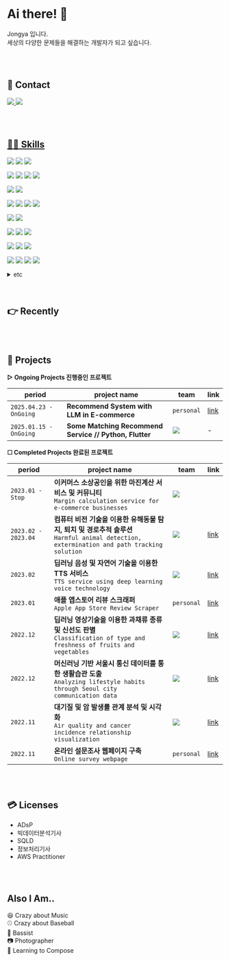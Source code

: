 # Ai there! 👋
Jongya 입니다.  
세상의 다양한 문제들을 해결하는 개발자가 되고 싶습니다.
 
<br> 
<br>    
       
## 📮 Contact   
 
<a href="mailto:whdrns2013@naver.com"><img src="https://img.shields.io/badge/whdrns2013@naver.com-03C75A?style=flat-square&logo=Naver&logoColor=white&link=mailto:whdrns2013@naver.com"/>
<a href="https://whdrns2013.github.io/"><img src="https://img.shields.io/badge/Jongya's Blog-181717?style=flat-square&logo=Github&logoColor=white&link=https://whdrns2013.github.io/"/>
  
<br>     
<br>       
     
## 🧑‍💻 Skills     

<img src="https://img.shields.io/badge/Python-3776AB?style=for-the-badge&logo=Python&logoColor=white"/></a>
<img src="https://img.shields.io/badge/JAVA-007396?style=for-the-badge&logo=java&logoColor=white"></a>
<img src="https://img.shields.io/badge/Dart-0175C2?style=for-the-badge&logo=Dart&logoColor=white"/></a>

<img src="https://img.shields.io/badge/fastapi-009688?style=for-the-badge&logo=fastapi&logoColor=white"/></a>
<img src="https://img.shields.io/badge/Flask-000000?style=for-the-badge&logo=Flask&logoColor=white"/></a>
<img src="https://img.shields.io/badge/springboot-6DB33F?style=for-the-badge&logo=springboot&logoColor=white"/></a>
<img src="https://img.shields.io/badge/Flutter-02569B?style=for-the-badge&logo=Flutter&logoColor=white"/></a>

<img src="https://img.shields.io/badge/NGINX-009639?style=for-the-badge&logo=NGINX&logoColor=white"/></a>
<img src="https://img.shields.io/badge/gunicorn-499848?style=for-the-badge&logo=gunicorn&logoColor=white"/></a>

<img src="https://img.shields.io/badge/elasticsearch-005571?style=for-the-badge&logo=elasticsearch&logoColor=white"/></a>
<img src="https://img.shields.io/badge/MySQL-4479A1?style=for-the-badge&logo=MySQL&logoColor=white"/></a>
<img src="https://img.shields.io/badge/oracle-F80000?style=for-the-badge&logo=oracle&logoColor=white"/></a>
<img src="https://img.shields.io/badge/redis-FF4438?style=for-the-badge&logo=redis&logoColor=white"/></a>

<img src="https://img.shields.io/badge/Docker-2496ED?style=for-the-badge&logo=Docker&logoColor=white"/></a>
<img src="https://img.shields.io/badge/Harbor-60B932?style=for-the-badge&logo=Harbor&logoColor=white"/></a>

<img src="https://img.shields.io/badge/apacheairflow-017CEE?style=for-the-badge&logo=apacheairflow&logoColor=white"/></a>
<img src="https://img.shields.io/badge/prometheus-E6522C?style=for-the-badge&logo=prometheus&logoColor=white"/></a>
<img src="https://img.shields.io/badge/grafana-F46800?style=for-the-badge&logo=grafana&logoColor=white"/></a>

<img src="https://img.shields.io/badge/GIT-F05032?style=for-the-badge&logo=GIT&logoColor=white"/></a>
<img src="https://img.shields.io/badge/SVN-809CC9?style=for-the-badge&logo=subversion&logoColor=white"/></a>
<img src="https://img.shields.io/badge/gitlab-FC6D26?style=for-the-badge&logo=gitlab&logoColor=white"/></a>

<img src="https://img.shields.io/badge/Linux-FCC624?style=for-the-badge&logo=Linux&logoColor=white"/></a>
<img src="https://img.shields.io/badge/Ubuntu-E95420?style=for-the-badge&logo=Ubuntu&logoColor=white"/></a>
<img src="https://img.shields.io/badge/rockylinux-10B981?style=for-the-badge&logo=rockylinux&logoColor=white"/></a>
<img src="https://img.shields.io/badge/CentOS-262577?style=for-the-badge&logo=CentOS&logoColor=white"/></a>


<details>
<summary>etc</summary>
 <div>
<img src="https://img.shields.io/badge/scikit-F7931E?style=for-the-badge&logo=scikit-learn&logoColor=white"/></a>

 <img src="https://img.shields.io/badge/EC2-FF9900?style=for-the-badge&logo=amazonec2&logoColor=white"/></a>
 <img src="https://img.shields.io/badge/RDS-527FFF?style=for-the-badge&logo=amazonrds&logoColoramazonrds=white"/></a>
 <img src="https://img.shields.io/badge/S3-569A31?style=for-the-badge&logo=amazons3&logoColor=white"/></a>
 <img src="https://img.shields.io/badge/dotenv-ECD53F?style=for-the-badge&logo=dotenv&logoColor=white"/></a>
 </div>
</details>


<br>
<br>

## 👉 Recently  


<br>
<br>

## 🚀 Projects  

**▷ Ongoing Projects 진행중인 프로젝트**  

|period|project name|team|link|
|---|---|---|---|
|`2025.04.23 - OnGoing`|**Recommend System with LLM in E-commerce**|`personal`|<a href="https://github.com/whdrns2013/shopping_llm_recommendation">link</a>|
|`2025.01.15 - OnGoing`|**Some Matching Recommend Service // Python, Flutter**|<img src="https://img.shields.io/badge/team-E2001A?style=style=flat-square&logo=&logoColor=white"/>|-|

**☐ Completed Projects 완료된 프로젝트**  

|period|project name|team|link|
|---|---|---|---|
|`2023.01 - Stop`|**이커머스 소상공인을 위한 마진계산 서비스 및 커뮤니티**<br>`Margin calculation service for e-commerce businesses`|<img src="https://img.shields.io/badge/team-E2001A?style=style=flat-square&logo=&logoColor=white"/>||
|`2023.02 - 2023.04`|**컴퓨터 비전 기술을 이용한 유해동물 탐지, 퇴치 및 경로추적 솔루션**<br>`Harmful animal detection, extermination and path tracking solution`|<img src="https://img.shields.io/badge/team-E2001A?style=style=flat-square&logo=&logoColor=white"/>|<a href="https://github.com/whdrns2013/lab/tree/main/20230210_sesac_final">link</a>|
|`2023.02`|**딥러닝 음성 및 자연어 기술을 이용한 TTS 서비스**<br>`TTS service using deep learning voice technology`|<img src="https://img.shields.io/badge/team-E2001A?style=style=flat-square&logo=&logoColor=white"/>|<a href="https://github.com/whdrns2013/Workspace_SeSAC/tree/main/pythonDir/project_nlp_sound_20230202">link</a>|
|`2023.01`|**애플 앱스토어 리뷰 스크래퍼**<br>`Apple App Store Review Scraper`|`personal`|<a href="https://github.com/whdrns2013/lab/tree/main/20230129_apple_app_review_scrapper">link</a>|
|`2022.12`|**딥러닝 영상기술을 이용한 과채류 종류 및 신선도 판별**<br>`Classification of type and freshness of fruits and vegetables`|<img src="https://img.shields.io/badge/team-E2001A?style=style=flat-square&logo=&logoColor=white"/>|<a href="https://github.com/whdrns2013/Workspace_SeSAC/tree/main/pythonDir/project_vegetable_20221219">link</a>|
|`2022.12`|**머신러닝 기반 서울시 통신 데이터를 통한 생활습관 도출**<br>`Analyzing lifestyle habits through Seoul city communication data`|<img src="https://img.shields.io/badge/team-E2001A?style=style=flat-square&logo=&logoColor=white"/>|<a href="https://github.com/whdrns2013/Workspace_SeSAC/tree/main/pythonDir/project_machinelearning_20221202">link</a>|
|`2022.11`|**대기질 및 암 발생률 관계 분석 및 시각화**<br>`Air quality and cancer incidence relationship visualization`|<img src="https://img.shields.io/badge/team-E2001A?style=style=flat-square&logo=&logoColor=white"/>|<a href="https://github.com/whdrns2013/Workspace_SeSAC/tree/main/pythonDir/project_visualization_project_20221121">link</a>|
|`2022.11`|**온라인 설문조사 웹페이지 구축**<br>`Online survey webpage`|`personal`|<a href="https://github.com/whdrns2013/Workspace_SeSAC/tree/main/java/project_survey_web_20221028">link</a>|


<br>
<br>

## 💳 Licenses  

- ADsP  
- 빅데이터분석기사  
- SQLD  
- 정보처리기사  
- AWS Practitioner  

<br>
<br>

## Also I Am..  

😆 Crazy about Music  
⚾ Crazy about Baseball  
🎸 Bassist  
📷 Photographer  
🎹 Learning to Compose  


<br>
<br>

<!--#### &emsp; [![Jongya's github stats](https://github-readme-stats.vercel.app/api?username=whdrns2013)](https://github.com/anuraghazra/github-readme-stats) -->


<!--
아이콘 : https://simpleicons.org/
뱃지 : https://shields.io/
이모지 : https://www.emojiengine.com/ko/keyboard/


-->


<!--
**whdrns2013/whdrns2013** is a ✨ _special_ ✨ repository because its `README.md` (this file) appears on your GitHub profile.

Here are some ideas to get you started:

- 🔭 I’m currently working on ...
- 🌱 I’m currently learning ...
- 👯 I’m looking to collaborate on ...
- 🤔 I’m looking for help with ...
- 💬 Ask me about ...
- 📫 How to reach me: ...
- 😄 Pronouns: ...
- ⚡ Fun fact: ...
-->


